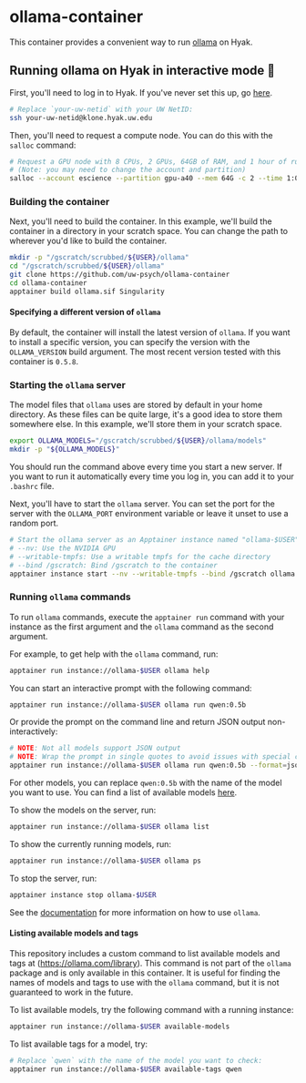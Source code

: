 # ollama-container

This container provides a convenient way to run [ollama](https://github.com/ollama/ollama) on Hyak.

## Running ollama on Hyak in interactive mode 🍇

First, you'll need to log in to Hyak. If you've never set this up, go [here](https://uw-psych.github.io/compute_docs).

```bash
# Replace `your-uw-netid` with your UW NetID:
ssh your-uw-netid@klone.hyak.uw.edu
```

Then, you'll need to request a compute node. You can do this with the `salloc` command:

```bash
# Request a GPU node with 8 CPUs, 2 GPUs, 64GB of RAM, and 1 hour of runtime:
# (Note: you may need to change the account and partition)
salloc --account escience --partition gpu-a40 --mem 64G -c 2 --time 1:00:00 --gpus 1
```

### Building the container

Next, you'll need to build the container. In this example, we'll build the container in a directory in your scratch space. You can change the path to wherever you'd like to build the container.

```bash
mkdir -p "/gscratch/scrubbed/${USER}/ollama"
cd "/gscratch/scrubbed/${USER}/ollama"
git clone https://github.com/uw-psych/ollama-container
cd ollama-container
apptainer build ollama.sif Singularity
```

#### Specifying a different version of `ollama`

By default, the container will install the latest version of `ollama`. If you want to install a specific version, you can specify the version with the `OLLAMA_VERSION` build argument. The most recent version tested with this container is `0.5.8`.

### Starting the `ollama` server

The model files that `ollama` uses are stored by default in your home directory. As these files can be quite large, it's a good idea to store them somewhere else. In this example, we'll store them in your scratch space.

```bash
export OLLAMA_MODELS="/gscratch/scrubbed/${USER}/ollama/models"
mkdir -p "${OLLAMA_MODELS}"
```

You should run the command above every time you start a new server. If you want to run it automatically every time you log in, you can add it to your `.bashrc` file.

Next, you'll have to start the `ollama` server. You can set the port for the server with the `OLLAMA_PORT` environment variable or leave it unset to use a random port.

```bash
# Start the ollama server as an Apptainer instance named "ollama-$USER":
# --nv: Use the NVIDIA GPU
# --writable-tmpfs: Use a writable tmpfs for the cache directory
# --bind /gscratch: Bind /gscratch to the container
apptainer instance start --nv --writable-tmpfs --bind /gscratch ollama.sif ollama-$USER
```

### Running `ollama` commands

To run `ollama` commands, execute the `apptainer run` command with your instance as the first argument and the `ollama` command as the second argument.

For example, to get help with the `ollama` command, run:

```bash
apptainer run instance://ollama-$USER ollama help
```

You can start an interactive prompt with the following command:

```bash
apptainer run instance://ollama-$USER ollama run qwen:0.5b
```

Or provide the prompt on the command line and return JSON output non-interactively:

```bash
# NOTE: Not all models support JSON output
# NOTE: Wrap the prompt in single quotes to avoid issues with special characters
apptainer run instance://ollama-$USER ollama run qwen:0.5b --format=json --prompt 'Who are you?'
```

For other models, you can replace `qwen:0.5b` with the name of the model you want to use. You can find a list of available models [here](https://ollama.ai/library).

To show the models on the server, run:

```bash
apptainer run instance://ollama-$USER ollama list
```

To show the currently running models, run:

```bash
apptainer run instance://ollama-$USER ollama ps
```

To stop the server, run:

```bash
apptainer instance stop ollama-$USER
```

See the [documentation](https://github.com/ollama/ollama) for more information on how to use `ollama`.

#### Listing available models and tags

This repository includes a custom command to list available models and tags at (https://ollama.com/library). This command is not part of the `ollama` package and is only available in this container. It is useful for finding the names of models and tags to use with the `ollama` command, but it is not guaranteed to work in the future.

To list available models, try the following command with a running instance:

```bash
apptainer run instance://ollama-$USER available-models
```

To list available tags for a model, try:

```bash
# Replace `qwen` with the name of the model you want to check:
apptainer run instance://ollama-$USER available-tags qwen
```
